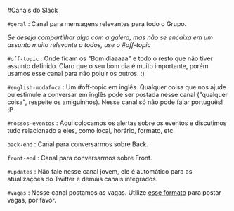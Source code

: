 #Canais do Slack

`#geral` : Canal para mensagens relevantes para todo o Grupo. 

*Se deseja compartilhar algo com a galera, mas não se encaixa em um assunto muito relevante a todos, use o #off-topic*

`#off-topic` : Onde ficam os "Bom diaaaaa" e todo o resto que não tiver assunto definido. Claro que o seu bom dia é muito importante, porém usamos esse canal para não poluir os outros. :)

`#english-modafoca` : Um #off-topic em inglês. Qualquer coisa que nos ajude ou estimule a conversar em inglês pode ser postada nesse canal ("qualquer coisa", respeite os amiguinhos). Nesse canal só não pode falar português! ;P

`#nossos-eventos` : Aqui colocamos os alertas sobre os eventos e discutimos tudo relacionado a eles, como local, horário, formato, etc.

`back-end` : Canal para conversarmos sobre Back.

`front-end` : Canal para conversarmos sobre Front.

`#updates` : Não fale nesse canal jovem, ele é automático para as atualizações do Twitter e demais canais integrados.

`#vagas` : Nesse canal postamos as vagas. Utilize [esse formato](/formato-vagas.md) para postar vagas, por favor.
